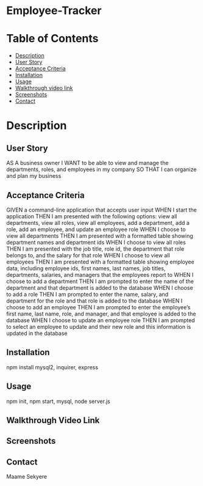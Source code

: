 # Employee-Tracker

# Table of Contents

- [Description](https://github.com/MaameSekyere/employee-tracker#Description)
- [User Story](https://github.com/MaameSekyere/employee-tracker#user-story)
- [Acceptance Criteria](https://github.com/MaameSekyere/employee-tracker#acceptance-criteria)
- [Installation](https://github.com/MaameSekyere/employee-tracker#installation)
- [Usage](https://github.com/MaameSekyere/employee-tracker#usage)
- [Walkthrough video link](https://github.com/MaameSekyere/employee-tracker#walkthrough-video-link)
- [Screenshots](https://github.com/MaameSekyere/employee-tracker#screenshots)
- [Contact](https://github.com/MaameSekyere/employee-tracker#contact)

# Description

## User Story

AS A business owner I WANT to be able to view and manage the departments, roles, and employees in my company SO THAT I can organize and plan my business

## Acceptance Criteria

GIVEN a command-line application that accepts user input
WHEN I start the application
THEN I am presented with the following options: view all departments, view all roles, view all employees, add a department, add a role, add an employee, and update an employee role
WHEN I choose to view all departments
THEN I am presented with a formatted table showing department names and department ids
WHEN I choose to view all roles
THEN I am presented with the job title, role id, the department that role belongs to, and the salary for that role
WHEN I choose to view all employees
THEN I am presented with a formatted table showing employee data, including employee ids, first names, last names, job titles, departments, salaries, and managers that the employees report to
WHEN I choose to add a department
THEN I am prompted to enter the name of the department and that department is added to the database
WHEN I choose to add a role
THEN I am prompted to enter the name, salary, and department for the role and that role is added to the database
WHEN I choose to add an employee
THEN I am prompted to enter the employee’s first name, last name, role, and manager, and that employee is added to the database
WHEN I choose to update an employee role
THEN I am prompted to select an employee to update and their new role and this information is updated in the database

## Installation

npm install mysql2, inquirer, express

## Usage

npm init, npm start, mysql, node server.js

## Walkthrough Video Link

## Screenshots

## Contact

Maame Sekyere
